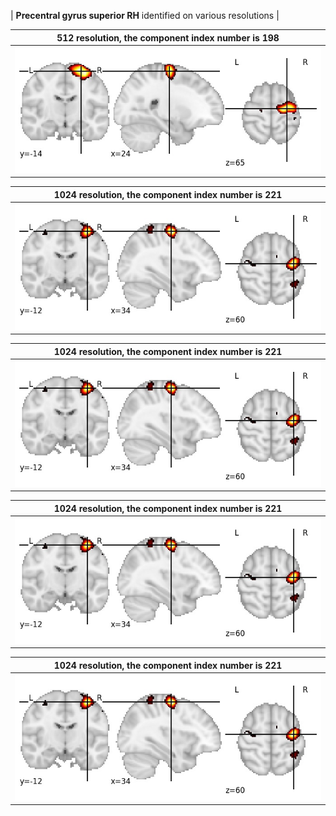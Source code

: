 


| **Precentral gyrus superior RH** identified on various resolutions |

| 512 resolution, the component index number is 198|  
|:---:|  
| ![Component 512](../512/final/198.jpg "From component 512: Precentral gyrus superior RH") |

| 1024 resolution, the component index number is 221|  
|:---:|  
| ![Component 1024](../1024/final/221.jpg "From component 1024: Precentral gyrus superior RH") |

| 1024 resolution, the component index number is 221|  
|:---:|  
| ![Component 1024](../1024/final/221.jpg "From component 1024: Precentral gyrus superior RH") |

| 1024 resolution, the component index number is 221|  
|:---:|  
| ![Component 1024](../1024/final/221.jpg "From component 1024: Precentral gyrus superior RH") |

| 1024 resolution, the component index number is 221|  
|:---:|  
| ![Component 1024](../1024/final/221.jpg "From component 1024: Precentral gyrus superior RH") |